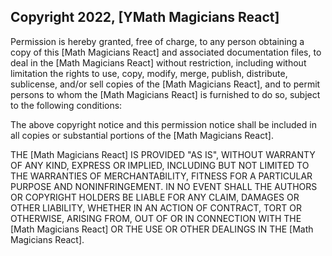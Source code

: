 ## Copyright 2022, [YMath Magicians React]


Permission is hereby granted, free of charge, to any person obtaining a copy of this [Math Magicians React] and associated documentation files, to deal in the [Math Magicians React] without restriction, including without limitation the rights to use, copy, modify, merge, publish, distribute, sublicense, and/or sell copies of the [Math Magicians React], and to permit persons to whom the [Math Magicians React] is furnished to do so, subject to the following conditions:

The above copyright notice and this permission notice shall be included in all copies or substantial portions of the [Math Magicians React].

THE [Math Magicians React] IS PROVIDED "AS IS", WITHOUT WARRANTY OF ANY KIND, EXPRESS OR IMPLIED, INCLUDING BUT NOT LIMITED TO THE WARRANTIES OF MERCHANTABILITY, FITNESS FOR A PARTICULAR PURPOSE AND NONINFRINGEMENT. IN NO EVENT SHALL THE AUTHORS OR COPYRIGHT HOLDERS BE LIABLE FOR ANY CLAIM, DAMAGES OR OTHER LIABILITY, WHETHER IN AN ACTION OF CONTRACT, TORT OR OTHERWISE, ARISING FROM, OUT OF OR IN CONNECTION WITH THE [Math Magicians React] OR THE USE OR OTHER DEALINGS IN THE [Math Magicians React].
